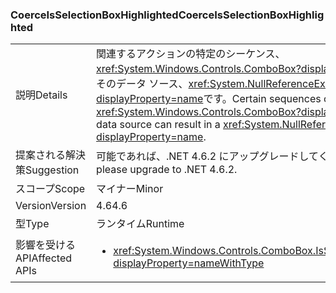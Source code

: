 ### <a name="coerceisselectionboxhighlighted"></a><span data-ttu-id="bee83-101">CoerceIsSelectionBoxHighlighted</span><span class="sxs-lookup"><span data-stu-id="bee83-101">CoerceIsSelectionBoxHighlighted</span></span>

|   |   |
|---|---|
|<span data-ttu-id="bee83-102">説明</span><span class="sxs-lookup"><span data-stu-id="bee83-102">Details</span></span>|<span data-ttu-id="bee83-103">関連するアクションの特定のシーケンス、<xref:System.Windows.Controls.ComboBox?displayProperty=name>なり、そのデータ ソース、<xref:System.NullReferenceException?displayProperty=name>です。</span><span class="sxs-lookup"><span data-stu-id="bee83-103">Certain sequences of actions involving a <xref:System.Windows.Controls.ComboBox?displayProperty=name> and its data source can result in a <xref:System.NullReferenceException?displayProperty=name>.</span></span>|
|<span data-ttu-id="bee83-104">提案される解決策</span><span class="sxs-lookup"><span data-stu-id="bee83-104">Suggestion</span></span>|<span data-ttu-id="bee83-105">可能であれば、.NET 4.6.2 にアップグレードしてください。</span><span class="sxs-lookup"><span data-stu-id="bee83-105">If possible, please upgrade to .NET 4.6.2.</span></span>|
|<span data-ttu-id="bee83-106">スコープ</span><span class="sxs-lookup"><span data-stu-id="bee83-106">Scope</span></span>|<span data-ttu-id="bee83-107">マイナー</span><span class="sxs-lookup"><span data-stu-id="bee83-107">Minor</span></span>|
|<span data-ttu-id="bee83-108">Version</span><span class="sxs-lookup"><span data-stu-id="bee83-108">Version</span></span>|<span data-ttu-id="bee83-109">4.6</span><span class="sxs-lookup"><span data-stu-id="bee83-109">4.6</span></span>|
|<span data-ttu-id="bee83-110">型</span><span class="sxs-lookup"><span data-stu-id="bee83-110">Type</span></span>|<span data-ttu-id="bee83-111">ランタイム</span><span class="sxs-lookup"><span data-stu-id="bee83-111">Runtime</span></span>|
|<span data-ttu-id="bee83-112">影響を受ける API</span><span class="sxs-lookup"><span data-stu-id="bee83-112">Affected APIs</span></span>|<ul><li><xref:System.Windows.Controls.ComboBox.IsSelectionBoxHighlighted?displayProperty=nameWithType></li></ul>|

